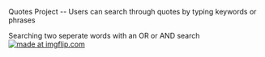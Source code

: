 Quotes Project -- Users can search through quotes by typing keywords or phrases

Searching two seperate words with an OR or AND search
<a href="https://imgflip.com/gif/1oc9cx"><img src="https://i.imgflip.com/1oc9cx.gif" title="made at imgflip.com"/></a>
